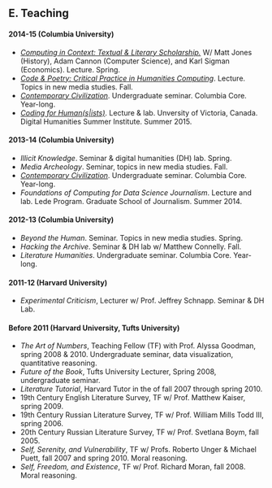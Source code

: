## E. Teaching

#### 2014-15 (Columbia University)

- [*Computing in Context: Textual & Literary
  Scholarship.*](https://github.com/denten-courses/computing-context) W/ Matt
Jones (History), Adam Cannon (Computer Science), and Karl Sigman (Economics).
Lecture. Spring.
- [*Code & Poetry: Critical Practice in Humanities
  Computing*](https://github.com/denten-courses/code-poetry/blob/master/2014-fall/course-sched.md).
Lecture. Topics in new media studies. Fall.
- [*Contemporary
  Civilization*](https://github.com/denten-courses/con-civ/blob/master/2014-fall/2014-fall-sched.md).
Undergraduate seminar. Columbia Core. Year-long.
- [*Coding for
  Human(s|ists)*](https://github.com/denten-workshops/dhsi-coding-fundamentals).
Lecture & lab. Unversity of Victoria, Canada.  Digital Humanities Summer
Institute. Summer 2015.

#### 2013-14 (Columbia University)

- *Illicit Knowledge*. Seminar & digital humanities (DH) lab. Spring.
- *Media Archeology*. Seminar, topics in new media studies. Fall.
- [*Contemporary
  Civilization*](https://github.com/denten-courses/con-civ/blob/master/2014-fall/2014-fall-sched.md).
Undergraduate seminar. Columbia Core. Year-long.
- *Foundations of Computing for Data Science Journalism*. Lecture and lab. Lede Program. Graduate School of Journalism. Summer 2014.

#### 2012-13 (Columbia University)

- *Beyond the Human*. Seminar. Topics in new media studies. Spring.
- *Hacking the Archive*. Seminar & DH lab w/ Matthew Connelly. Fall.
- *Literature Humanities*. Undergraduate seminar. Columbia Core. Year-long.

#### 2011-12 (Harvard University)

- *Experimental Criticism*, Lecturer w/ Prof. Jeffrey Schnapp. Seminar & DH
  Lab.

#### Before 2011 (Harvard University, Tufts University)

- *The Art of Numbers*, Teaching Fellow (TF) with Prof. Alyssa Goodman, spring
  2008 & 2010. Undergraduate seminar, data visualization, quantitative reasoning.
- *Future of the Book*, Tufts University Lecturer, Spring 2008, undergraduate seminar.
- *Literature Tutorial*, Harvard Tutor in the of fall 2007 through spring 2010.
- 19th Century English Literature Survey, TF w/ Prof. Matthew Kaiser, spring 2009.
- 19th Century Russian Literature Survey, TF w/ Prof. William Mills Todd III, spring 2006.
- 20th Century Russian Literature Survey, TF w/ Prof. Svetlana Boym, fall 2005.
- *Self, Serenity, and Vulnerability*, TF w/ Profs. Roberto Unger & Michael Puett, fall 2007 and spring 2010. Moral reasoning.
- *Self, Freedom, and Existence*, TF w/ Prof. Richard Moran, fall 2008. Moral reasoning.

